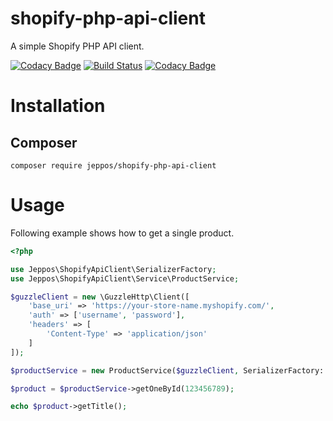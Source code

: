 shopify-php-api-client
==
A simple Shopify PHP API client.

[![Codacy Badge](https://api.codacy.com/project/badge/Grade/413a799a1ec944ab84e1050216591b5b)](https://www.codacy.com/app/jeppos/shopify-php-api-client?utm_source=github.com&amp;utm_medium=referral&amp;utm_content=jeppos/shopify-php-api-client&amp;utm_campaign=Badge_Grade)
[![Build Status](https://travis-ci.org/jeppos/shopify-php-api-client.svg?branch=master)](https://travis-ci.org/jeppos/shopify-php-api-client)
[![Codacy Badge](https://api.codacy.com/project/badge/Coverage/413a799a1ec944ab84e1050216591b5b)](https://www.codacy.com/app/jeppos/shopify-php-api-client?utm_source=github.com&amp;utm_medium=referral&amp;utm_content=jeppos/shopify-php-api-client&amp;utm_campaign=Badge_Coverage)

# Installation
## Composer

```
composer require jeppos/shopify-php-api-client
```

# Usage

Following example shows how to get a single product.

```php
<?php

use Jeppos\ShopifyApiClient\SerializerFactory;
use Jeppos\ShopifyApiClient\Service\ProductService;

$guzzleClient = new \GuzzleHttp\Client([
    'base_uri' => 'https://your-store-name.myshopify.com/',
    'auth' => ['username', 'password'],
    'headers' => [
        'Content-Type' => 'application/json'
    ]
]);

$productService = new ProductService($guzzleClient, SerializerFactory::create());

$product = $productService->getOneById(123456789);

echo $product->getTitle();
```
